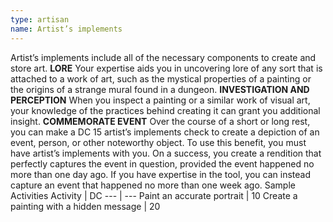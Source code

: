```yaml
---
type: artisan
name: Artist’s implements
---
```

Artist’s implements include all of the necessary components to create and store art.
__LORE__
Your expertise aids you in uncovering lore of any sort that is attached to a work of art, such as the mystical properties of a painting or the origins of a strange mural found in a dungeon.
__INVESTIGATION AND PERCEPTION__
When you inspect a painting or a similar work of visual art, your knowledge of the practices behind creating it can grant you additional insight.
__COMMEMORATE EVENT__
Over the course of a short or long rest, you can make a DC 15 artist’s implements check to create a depiction of an event, person, or other noteworthy object. To use this benefit, you must have artist’s implements with you. On a success, you create a rendition that perfectly captures the event in question, provided the event happened no more than one day ago. If you have expertise in the tool, you can instead capture an event that happened no more than one week ago.
Sample Activities
Activity | DC
--- | ---
Paint an accurate portrait | 10
Create a painting with a hidden message | 20
